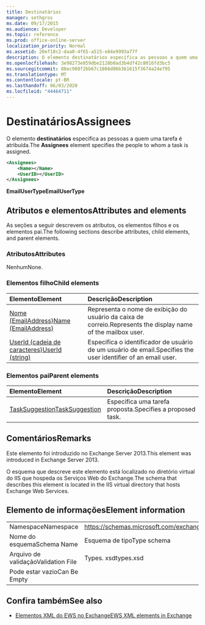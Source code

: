 ```yaml
---
title: Destinatários
manager: sethgros
ms.date: 09/17/2015
ms.audience: Developer
ms.topic: reference
ms.prod: office-online-server
localization_priority: Normal
ms.assetid: 20ef18c2-daa0-4f65-a515-e84e9993a77f
description: O elemento destinatários especifica as pessoas a quem uma tarefa é atribuída.
ms.openlocfilehash: 3e98273e859dbe2128b0ad3b4df42c8016fd3bc5
ms.sourcegitcommit: 88ec988f2bb67c1866d06b361615f3674a24e795
ms.translationtype: MT
ms.contentlocale: pt-BR
ms.lasthandoff: 06/03/2020
ms.locfileid: "44464711"
---
```

# <a name="assignees"></a><span data-ttu-id="d3cc4-103">Destinatários</span><span class="sxs-lookup"><span data-stu-id="d3cc4-103">Assignees</span></span>

<span data-ttu-id="d3cc4-104">O elemento **destinatários** especifica as pessoas a quem uma tarefa é atribuída.</span><span class="sxs-lookup"><span data-stu-id="d3cc4-104">The **Assignees** element specifies the people to whom a task is assigned.</span></span> 
  
```XML
<Assignees>
    <Name></Name>
    <UserID></UserID>
</Assignees>
```

 <span data-ttu-id="d3cc4-105">**EmailUserType**</span><span class="sxs-lookup"><span data-stu-id="d3cc4-105">**EmailUserType**</span></span>
## <a name="attributes-and-elements"></a><span data-ttu-id="d3cc4-106">Atributos e elementos</span><span class="sxs-lookup"><span data-stu-id="d3cc4-106">Attributes and elements</span></span>

<span data-ttu-id="d3cc4-107">As seções a seguir descrevem os atributos, os elementos filhos e os elementos pai.</span><span class="sxs-lookup"><span data-stu-id="d3cc4-107">The following sections describe attributes, child elements, and parent elements.</span></span>
  
### <a name="attributes"></a><span data-ttu-id="d3cc4-108">Atributos</span><span class="sxs-lookup"><span data-stu-id="d3cc4-108">Attributes</span></span>

<span data-ttu-id="d3cc4-109">Nenhum</span><span class="sxs-lookup"><span data-stu-id="d3cc4-109">None.</span></span>
  
### <a name="child-elements"></a><span data-ttu-id="d3cc4-110">Elementos filho</span><span class="sxs-lookup"><span data-stu-id="d3cc4-110">Child elements</span></span>

|<span data-ttu-id="d3cc4-111">**Elemento**</span><span class="sxs-lookup"><span data-stu-id="d3cc4-111">**Element**</span></span>|<span data-ttu-id="d3cc4-112">**Descrição**</span><span class="sxs-lookup"><span data-stu-id="d3cc4-112">**Description**</span></span>|
|:-----|:-----|
|[<span data-ttu-id="d3cc4-113">Nome (EmailAddress)</span><span class="sxs-lookup"><span data-stu-id="d3cc4-113">Name (EmailAddress)</span></span>](name-emailaddress.md) <br/> |<span data-ttu-id="d3cc4-114">Representa o nome de exibição do usuário da caixa de correio.</span><span class="sxs-lookup"><span data-stu-id="d3cc4-114">Represents the display name of the mailbox user.</span></span>  <br/> |
|[<span data-ttu-id="d3cc4-115">UserId (cadeia de caracteres)</span><span class="sxs-lookup"><span data-stu-id="d3cc4-115">UserId (string)</span></span>](userid-string.md) <br/> |<span data-ttu-id="d3cc4-116">Especifica o identificador de usuário de um usuário de email.</span><span class="sxs-lookup"><span data-stu-id="d3cc4-116">Specifies the user identifier of an email user.</span></span>  <br/> |
   
### <a name="parent-elements"></a><span data-ttu-id="d3cc4-117">Elementos pai</span><span class="sxs-lookup"><span data-stu-id="d3cc4-117">Parent elements</span></span>

|<span data-ttu-id="d3cc4-118">**Elemento**</span><span class="sxs-lookup"><span data-stu-id="d3cc4-118">**Element**</span></span>|<span data-ttu-id="d3cc4-119">**Descrição**</span><span class="sxs-lookup"><span data-stu-id="d3cc4-119">**Description**</span></span>|
|:-----|:-----|
|[<span data-ttu-id="d3cc4-120">TaskSuggestion</span><span class="sxs-lookup"><span data-stu-id="d3cc4-120">TaskSuggestion</span></span>](tasksuggestion.md) <br/> |<span data-ttu-id="d3cc4-121">Especifica uma tarefa proposta.</span><span class="sxs-lookup"><span data-stu-id="d3cc4-121">Specifies a proposed task.</span></span>  <br/> |
   
## <a name="remarks"></a><span data-ttu-id="d3cc4-122">Comentários</span><span class="sxs-lookup"><span data-stu-id="d3cc4-122">Remarks</span></span>

<span data-ttu-id="d3cc4-123">Este elemento foi introduzido no Exchange Server 2013.</span><span class="sxs-lookup"><span data-stu-id="d3cc4-123">This element was introduced in Exchange Server 2013.</span></span>
  
<span data-ttu-id="d3cc4-124">O esquema que descreve este elemento está localizado no diretório virtual do IIS que hospeda os Serviços Web do Exchange.</span><span class="sxs-lookup"><span data-stu-id="d3cc4-124">The schema that describes this element is located in the IIS virtual directory that hosts Exchange Web Services.</span></span>
  
## <a name="element-information"></a><span data-ttu-id="d3cc4-125">Elemento de informações</span><span class="sxs-lookup"><span data-stu-id="d3cc4-125">Element information</span></span>

|||
|:-----|:-----|
|<span data-ttu-id="d3cc4-126">Namespace</span><span class="sxs-lookup"><span data-stu-id="d3cc4-126">Namespace</span></span>  <br/> |https://schemas.microsoft.com/exchange/services/2006/types  <br/> |
|<span data-ttu-id="d3cc4-127">Nome do esquema</span><span class="sxs-lookup"><span data-stu-id="d3cc4-127">Schema Name</span></span>  <br/> |<span data-ttu-id="d3cc4-128">Esquema de tipo</span><span class="sxs-lookup"><span data-stu-id="d3cc4-128">Type schema</span></span>  <br/> |
|<span data-ttu-id="d3cc4-129">Arquivo de validação</span><span class="sxs-lookup"><span data-stu-id="d3cc4-129">Validation File</span></span>  <br/> |<span data-ttu-id="d3cc4-130">Types. xsd</span><span class="sxs-lookup"><span data-stu-id="d3cc4-130">types.xsd</span></span>  <br/> |
|<span data-ttu-id="d3cc4-131">Pode estar vazio</span><span class="sxs-lookup"><span data-stu-id="d3cc4-131">Can Be Empty</span></span>  <br/> ||
   
## <a name="see-also"></a><span data-ttu-id="d3cc4-132">Confira também</span><span class="sxs-lookup"><span data-stu-id="d3cc4-132">See also</span></span>

- [<span data-ttu-id="d3cc4-133">Elementos XML do EWS no Exchange</span><span class="sxs-lookup"><span data-stu-id="d3cc4-133">EWS XML elements in Exchange</span></span>](ews-xml-elements-in-exchange.md)

